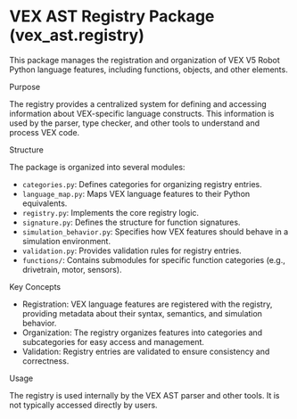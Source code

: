 # VEX AST Registry Package (vex_ast.registry)

This package manages the registration and organization of VEX V5 Robot Python language features, including functions, objects, and other elements.

Purpose

The registry provides a centralized system for defining and accessing information about VEX-specific language constructs. This information is used by the parser, type checker, and other tools to understand and process VEX code.

Structure

The package is organized into several modules:

*   `categories.py`: Defines categories for organizing registry entries.
*   `language_map.py`: Maps VEX language features to their Python equivalents.
*   `registry.py`: Implements the core registry logic.
*   `signature.py`: Defines the structure for function signatures.
*   `simulation_behavior.py`: Specifies how VEX features should behave in a simulation environment.
*   `validation.py`: Provides validation rules for registry entries.
*   `functions/`: Contains submodules for specific function categories (e.g., drivetrain, motor, sensors).

Key Concepts

*   Registration: VEX language features are registered with the registry, providing metadata about their syntax, semantics, and simulation behavior.
*   Organization: The registry organizes features into categories and subcategories for easy access and management.
*   Validation: Registry entries are validated to ensure consistency and correctness.

Usage

The registry is used internally by the VEX AST parser and other tools. It is not typically accessed directly by users.
